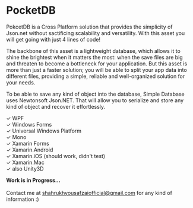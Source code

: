 # PocketDB
PokcetDB is a Cross Platform solution that provides the simplicity of Json.net without sactificing scalability and versatility. With this asset you will get going with just 4 lines of code!

The backbone of this asset is a lightweight database, which allows it to shine the brightest when it matters the most: when the save files are big and threaten to become a bottleneck for your application. But this asset is more than just a faster solution; you will be able to split your app data into different files, providing a simple, reliable and well-organized solution for your needs.

To be able to save any kind of object into the database, Simple Database uses Newtonsoft Json.NET. That will allow you to serialize and store any kind of object and recover it effortlessly.

✓ WPF <br />
✓ Windows Forms <br />
✓ Universal Windows Platform <br />
✓ Mono <br />
✓ Xamarin Forms <br />
✓ Xamarin.Android <br />
✓ Xamarin.iOS (should work, didn't test) <br />
✓ Xamarin.Mac <br />
✓ also Unity3D 

<b>Work is in Progress...</b> 
<br /> <br />
Contact me at shahrukhyousafzaiofficial@gmail.com for any kind of information :) 
